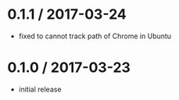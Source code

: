 # 0.1.1 / 2017-03-24

- fixed to cannot track path of Chrome in Ubuntu

# 0.1.0 / 2017-03-23

- initial release
